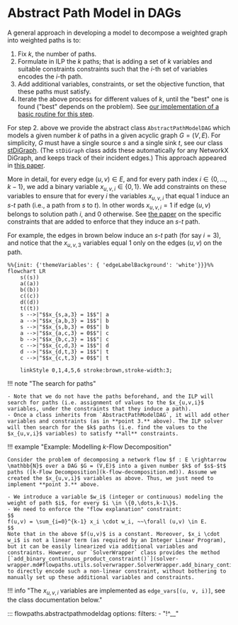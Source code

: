 # Abstract Path Model in DAGs

A general approach in developing a model to decompose a weighted graph into weighted paths is to:

1. Fix $k$, the number of paths. 
2. Formulate in ILP the $k$ paths; that is adding a set of $k$ variables and suitable constraints constraints such that the $i$-th set of variables encodes the $i$-th path.
3. Add additional variables, constraints, or set the objective function, that these paths must satisfy.
4. Iterate the above process for different values of $k$, until the "best" one is found ("best" depends on the problem). See [our implementation of a basic routine for this step](numpathsoptimization.md).

For step 2. above we provide the abstract class `AbstractPathModelDAG` which models a given number $k$ of paths in a given acyclic graph $G = (V,E)$. For simplicity, $G$ must have a single source $s$ and a single sink $t$, see our class [stDiGraph](stdigraph.md). (The `stDiGraph` class adds these automatically for any NetworkX DiGraph, and keeps track of their incident edges.) This approach appeared in [this paper](https://doi.org/10.1089/cmb.2022.0257).

More in detail, for every edge $(u,v) \in E$, and for every path index $i \in \{0,\dots,k-1\}$, we add a binary variable $x_{u,v,i} \in \{0,1\}$. We add constraints on these variables to ensure that for every $i$ the variables $x_{u,v,i}$ that equal 1 induce an $s$-$t$ path (i.e., a path from $s$ to $t$). In other words $x_{u,v,i} = 1$ if edge $(u,v)$ belongs to solution path $i$, and 0 otherwise. See [the paper](https://doi.org/10.1089/cmb.2022.0257) on the specific constraints that are added to enforce that they induce an $s$-$t$ path. 

For example, the edges in brown below induce an $s$-$t$ path (for say $i = 3$), and notice that the $x_{u,v,3}$ variables equal 1 only on the edges $(u,v)$ on the path.

``` mermaid
%%{init: {'themeVariables': { 'edgeLabelBackground': 'white'}}}%%
flowchart LR
    s((s))
    a((a))
    b((b))
    c((c))
    d((d))
    t((t))
    s -->|"$$x_{s,a,3} = 1$$"| a
    a -->|"$$x_{a,b,3} = 1$$"| b
    s -->|"$$x_{s,b,3} = 0$$"| b
    a -->|"$$x_{a,c,3} = 0$$"| c
    b -->|"$$x_{b,c,3} = 1$$"| c
    c -->|"$$x_{c,d,3} = 1$$"| d
    d -->|"$$x_{d,t,3} = 1$$"| t
    c -->|"$$x_{c,t,3} = 0$$"| t

    linkStyle 0,1,4,5,6 stroke:brown,stroke-width:3;
```

!!! note "The search for paths"
    
    - Note that we do not have the paths beforehand, and the ILP will search for paths (i.e. assignment of values to the $x_{u,v,i}$ variables, under the constraints that they induce a path). 
    - Once a class inherits from `AbstractPathModelDAG`, it will add other variables and constraints (as in **point 3.** above). The ILP solver will then search for the $k$ paths (i.e. find the values to the $x_{u,v,i}$ variables) to satisfy **all** constraints.

!!! example "Example: Modelling $k$-Flow Decomposition"

    Consider the problem of decomposing a network flow $f : E \rightarrow \mathbb{N}$ over a DAG $G = (V,E)$ into a given number $k$ of $s$-$t$ paths ([k-Flow Decomposition](k-flow-decomposition.md)). Assume we created the $x_{u,v,i}$ variables as above. Thus, we just need to implement **point 3.** above.
    
    - We introduce a variable $w_i$ (integer or continuous) modeling the weight of path $i$, for every $i \in \{0,\dots,k-1\}$.
    - We need to enforce the "flow explanation" constraint:
    $$
    f(u,v) = \sum_{i=0}^{k-1} x_i \cdot w_i, ~~\forall (u,v) \in E.
    $$
    Note that in the above $f(u,v)$ is a constant. Moreover, $x_i \cdot w_i$ is not a linear term (as required by an Integer Linear Program), but it can be easily linearized via additional variables and constraints. However, our `SolverWrapper` class provides the method [`add_binary_continuous_product_constraint()`](solver-wrapper.md#flowpaths.utils.solverwrapper.SolverWrapper.add_binary_continuous_product_constraint) to directly encode such a non-linear constraint, without bothering to manually set up these additional variables and constraints.

!!! info "The $x_{u,v,i}$ variables are implemented as `edge_vars[(u, v, i)]`, see the class documentation below."

::: flowpaths.abstractpathmodeldag
    options:
      filters: 
        - "!^__"
